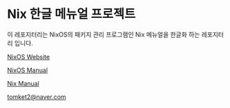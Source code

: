 # Nix 한글 메뉴얼 프로젝트
이 레포지터리는 NixOS의 패키지 관리 프로그램인 Nix 메뉴얼을 한글화 하는 레포지터리 입니다.

[NixOS Website](https://nixos.org)

[NixOS Manual](https://nixos.org/nixos/manual)

[Nix Manual](https://nixos.org/nix/manual)

tomket2@naver.com
